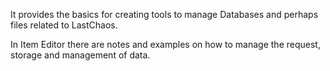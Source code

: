 It provides the basics for creating tools to manage Databases and perhaps files related to LastChaos.

In Item Editor there are notes and examples on how to manage the request, storage and management of data.
